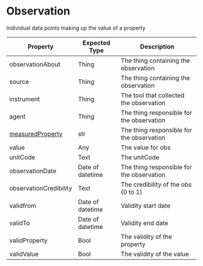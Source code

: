 # Observation
Individual data points making up the value of a property

|Property |Expected Type |Description |
|---------|--------------|------------|
|observationAbout |Thing |The thing containing the observation |
|source |Thing |The thing containing the observation |
|instrument |Thing |The tool that collected the observation |
|agent |Thing |The thing responsible for the observation |
|[measuredProperty](https://schema.org/measuredProperty) |str |The thing responsible for the observation |
|value |Any |The value for obs |
|unitCode |Text |The unitCode |
|observationDate |Date of datetime |The thing responsible for the observation |
|observationCredibility |Text |The credibility of the obs (0 to 1) |
|validfrom |Date of datetime |Validity start date |
|validTo |Date of datetime |Validity end date |
|validProperty |Bool |The validity of the property |
|validValue |Bool |The validity of the value |



